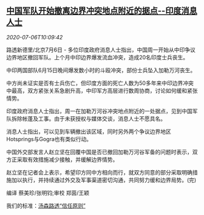 <!--1594030995000-->
[中国军队开始撤离边界冲突地点附近的据点--印度消息人士](https://cn.reuters.com/article/china-india-border-military-0706-idCNKBS24714R)
------

<div><i>2020-07-06T10:09:42</i></div><div class="StandardArticleBody_body"><p>路透新德里/北京7月6日 - 多位印度政府消息人士指出，中国周一开始从中印争议边界地区撤回军队。上个月中印边界爆发流血冲突，造成20名印度士兵丧生。 </p><p>中印两国部队6月15日晚间爆发数小时的斗殴冲突，部份士兵坠入加勒万河丧生。 </p><p>中方尚未证实是否有士兵伤亡，但印度方面的死亡人数为50多年来中印边界冲突中最高，双方紧张关系急剧升高，中印军方高层进行数周协商，讨论如何缓和紧张情势。 </p><p>印度政府消息人士指出，周一在加勒万河谷冲突地点附近的一处据点，见到中国军队拆除帐蓬及工事。由于未获授权与媒体交谈，消息人士不愿具名。 </p><p>消息人士指出，可以见到车辆撤出该区域，同时另外两个争议边界地区Hotsprings与Gogra也有类似行动。 </p><p>中国外交部发言人赵立坚在回覆中国是否已撤回加勒万河谷军备的问题时表示，双方正采取有效措施减少接触，并缓解边界情势。 </p><p>赵立坚在记者会上表示，希望印方同中方相向而行，就双方同意的部分采取明确措施加以执行，并持续通过外交及军事渠道密切沟通，共同努力缓和边界局势。(完) </p><div class="Attribution_container"><div class="Attribution_attribution"><p class="Attribution_content">编译 蔡美珍/张明钧;审校 郑茵/王颖 </p></div></div><div class="StandardArticleBody_trustBadgeContainer"><span class="StandardArticleBody_trustBadgeTitle">我们的标准：</span><span class="trustBadgeUrl"><a href="https://www.thomsonreuters.cn/content/dam/openweb/documents/pdf/china/brochures/about-us-1.pdf">汤森路透“信任原则”</a></span></div></div>
